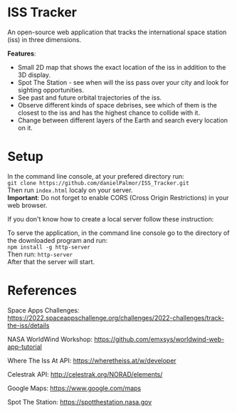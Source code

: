# ISS Tracker

An open-source web application that tracks the international space station (iss) in three dimensions.

**Features**:  
* Small 2D map that shows the exact location of the iss in addition to the 3D display.
* Spot The Station - see when will the iss pass over your city and look for sighting opportunities.  
* See past and future orbital trajectories of the iss.  
* Observe different kinds of space debrises, see which of them is the closest to the iss and has the highest chance to collide with it.  
* Change between different layers of the Earth and search every location on it.  

# Setup

In the command line console, at your prefered directory run:  
`git clone https://github.com/danielPalmor/ISS_Tracker.git`  
Then run `index.html` localy on your server.  
**Important**: Do not forget to enable CORS (Cross Origin Restrictions) in your web browser.

If you don't know how to create a local server follow these instruction:

To serve the application, in the command line console go to the directory of the downloaded program and run:  
`npm install -g http-server`  
Then run: `http-server`  
After that the server will start.

# References

Space Apps Challenges: https://2022.spaceappschallenge.org/challenges/2022-challenges/track-the-iss/details  

NASA WorldWind Workshop: https://github.com/emxsys/worldwind-web-app-tutorial  

Where The Iss At API: https://wheretheiss.at/w/developer  

Celestrak API: http://celestrak.org/NORAD/elements/  

Google Maps: https://www.google.com/maps

Spot The Station: https://spotthestation.nasa.gov



